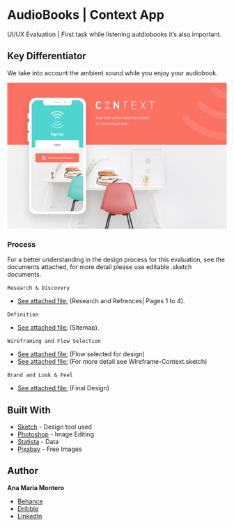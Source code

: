 # AudioBooks | Context App 
UI/UX Evaluation | First task while listening autdiobooks it’s also important.

## Key Differentiator
We take into account the ambient sound while you enjoy your audiobook.

![Cover Image](https://github.com/anamonba/AudioBooks/blob/master/Cover.png)

### Process
For a better understanding in the design process for this evaluation, see the documents attached, for more detail please use editable .sketch documents.

```
Research & Discovery 
```
* [See attached file:](https://github.com/anamonba/AudioBooks/blob/master/Audio_Books_Research%26Discovery%26Definition.pdf) (Research and Refrences| Pages 1 to 4).
```
Definition
```
* [See attached file:](https://github.com/anamonba/AudioBooks/blob/master/Audio_Books_Research%26Discovery%26Definition.pdf) (Sitemap).
```
Wireframing and Flow Selection 
```
* [See attached file:](https://github.com/anamonba/AudioBooks/blob/master/Selected-Flow-Context.pdf) (Flow selected for design)
* [See attached file:](https://github.com/anamonba/AudioBooks/blob/master/Wireframe_Preview.png) (For more detail see Wireframe-Context.sketch)

```
Brand and Look & Feel 
```
* [See attached file:](https://github.com/anamonba/AudioBooks/blob/master/Brand%20Style%20Context.pdf) (Final Design)

## Built With

* [Sketch](https://www.sketchapp.com/) - Design tool used
* [Photoshop](https://www.adobe.com/products/photoshop.html) - Image Editing
* [Statista](https://www.statista.com) - Data 
* [Pixabay](https://pixabay.com/en/) - Free Images 


## Author

**Ana María Montero**
- [Behance](https://www.behance.net/anamonba)
- [Dribble](https://dribbble.com/anamonba)
- [LinkedIn](https://www.linkedin.com/in/anamonba/)

